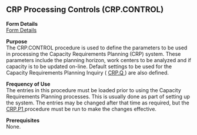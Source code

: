##  CRP Processing Controls (CRP.CONTROL)

<PageHeader />

**Form Details**  
[ Form Details ](CRP-CONTROL-1/README.md)   

**Purpose**  
The CRP.CONTROL procedure is used to define the parameters to be used in processing the Capacity Requirements Planning (CRP) system. These parameters include the planning horizon, work centers to be analyzed and if capacity is to be updated on-line. Default settings to be used for the Capacity Requirements Planning Inquiry ( [ CRP.Q ](CRP-Q/README.md) ) are also defined. 

**Frequency of Use**  
The entries in this procedure must be loaded prior to using the Capacity Requirements Planning processes. This is usually done as part of setting up the system. The entries may be changed after that time as required, but the [ CRP.P1 ](../../MFG-PROCESS/CRP-P1/README.md) procedure must be run to make the changes effective. 

**Prerequisites**  
None.

<badge text= "Version 8.10.57" vertical="middle" />

<PageFooter />